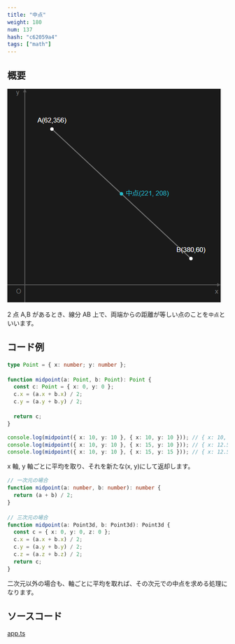 ```yaml
---
title: "中点"
weight: 180
num: 137
hash: "c62059a4"
tags: ["math"]
---
```


## 概要

![](./static/images/c62059a4/0.png)

2 点 A,B があるとき、線分 AB 上で、両端からの距離が等しい点のことを`中点`といいます。

## コード例

```typescript
type Point = { x: number; y: number };

function midpoint(a: Point, b: Point): Point {
  const c: Point = { x: 0, y: 0 };
  c.x = (a.x + b.x) / 2;
  c.y = (a.y + b.y) / 2;

  return c;
}
```

```typescript
console.log(midpoint({ x: 10, y: 10 }, { x: 10, y: 10 })); // { x: 10, y: 10 }
console.log(midpoint({ x: 10, y: 10 }, { x: 15, y: 10 })); // { x: 12.5, y: 10 }
console.log(midpoint({ x: 10, y: 10 }, { x: 15, y: 15 })); // { x: 12.5, y: 12.5 }
```

x 軸, y 軸ごとに平均を取り、それを新たな(x, y)にして返却します。

```typescript
// 一次元の場合
function midpoint(a: number, b: number): number {
  return (a + b) / 2;
}

// 三次元の場合
function midpoint(a: Point3d, b: Point3d): Point3d {
  const c = { x: 0, y: 0, z: 0 };
  c.x = (a.x + b.x) / 2;
  c.y = (a.y + b.y) / 2;
  c.z = (a.z + b.z) / 2;
  return c;
}
```

二次元以外の場合も、軸ごとに平均を取れば、その次元での中点を求める処理になります。

## ソースコード

[app.ts](./static/code/c62059a4/app.ts)
